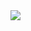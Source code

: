 <img src="https://capsule-render.vercel.app/api?type=slice&color=random&height=300&section=header&text=I%20can%20do%20everyting&fontSize=90" />
